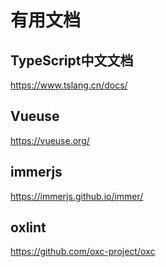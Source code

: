 # 有用文档


## TypeScript中文文档

https://www.tslang.cn/docs/

## Vueuse

https://vueuse.org/

## immerjs

https://immerjs.github.io/immer/


## oxlint
https://github.com/oxc-project/oxc